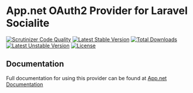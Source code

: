 # App.net OAuth2 Provider for Laravel Socialite

[![Scrutinizer Code Quality](https://img.shields.io/scrutinizer/g/SocialiteProviders/App.net.svg?style=flat-square)](https://scrutinizer-ci.com/g/SocialiteProviders/App.net/?branch=master)
[![Latest Stable Version](https://img.shields.io/packagist/v/socialiteproviders/appnet.svg?style=flat-square)](https://packagist.org/packages/socialiteproviders/appnet)
[![Total Downloads](https://img.shields.io/packagist/dt/socialiteproviders/appnet.svg?style=flat-square)](https://packagist.org/packages/socialiteproviders/appnet)
[![Latest Unstable Version](https://img.shields.io/packagist/vpre/socialiteproviders/appnet.svg?style=flat-square)](https://packagist.org/packages/socialiteproviders/appnet)
[![License](https://img.shields.io/packagist/l/socialiteproviders/appnet.svg?style=flat-square)](https://packagist.org/packages/socialiteproviders/appnet)

## Documentation

Full documentation for using this provider can be found at [App.net Documentation](http://socialiteproviders.github.io/providers/app.net/)
